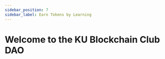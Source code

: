 ```yaml
---
sidebar_position: 7
sidebar_label: Earn Tokens by Learning
---
```


# Welcome to the KU Blockchain Club DAO
